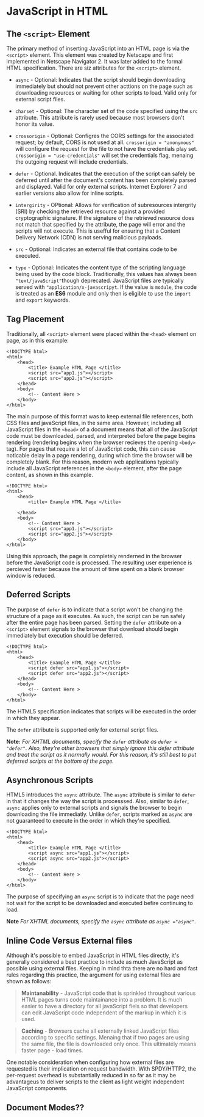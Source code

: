 # JavaScript in HTML

## The `<script>` Element

The primary method of inserting JavaScript into an HTML page is via the `<script>` element. This element was created by Netscape and first implemented in Netscape Navigator 2. It was later added to the formal HTML specification. There are siz attributes for the `<script>` element.

- `async` - Optional: Indicates that the script should begin downloading immediately but should not prevent other acttions on the page such as downloading resources or waiting for other scripts to load. Valid only for external script files.

- `charset` - Optional: The character set of the code specified using the `src` attribute. This attribute is rarely used because most browsers don't honor its value.

- `crossorigin` - Optional: Configres the CORS settings for the associated request; by default, CORS is not used at all. `crossorigin = "anonymous"` will configure the request for the file to not have the credentials play set. `crossorigin = "use-credentials"` will set the credentials flag, menaing the outgoing request will include credentials.

- `defer` - Optional. Indicates that the execution of the script can safely be deferred until after the document's content has been completely parsed and displayed. Valid for only external scripts. Internet Explorer 7 and earlier versions also allow for inline scripts.

- `intergirity` - OPtional: Allows for verification of subresources intergrity (SRI) by checking the retrieved resource against a provided cryptographic signature. If the signature of the retrieved resource does not match that specified by the attribute, the page will error and the scripts will not execute. This is usefful for ensuring that a Content Delivery Network (CDN) is not serving malicious payloads.

- `src` - Optional: Indicates an external file that contains code to be executed.

- `type` - Optional: Indicates the content type of the scripting language being used by the code block. Traditionally, this values has always been `"text/javaScript"`though deprecated. JavaScript files are typically served with `"application/x-javascripyt`. If the value is `module`, the code is treated as an **ES6** module and only then is eligible to use the `import` and `export` keywords.

## Tag Placement

Traditionally, all `<script>` element were placed within the `<head>` element on page, as in this example:

```
<!DOCTYPE html>
<html>
    <head>
        <title> Example HTML Page </title>
        <script src="app1.js"></script>
        <script src="app2.js"></script>
    </head>
    <body>
        <!-- Content Here >
    </body>
</html>
```

The main purpose of this format was to keep external file references, both CSS files and javaScript files, in the same area. However, including all JavaScript files in the `<head>` of a document means that all of the JavaScript code must be downloaded, parsed, and interpreted before the page begins rendering (rendering begins when the browser recieves the opening `<body>` tag). For pages that require a lot of JavaScript code, this can cause noticable delay in a page rendering, during which time the browser will be completely blank. For this reason, modern web applications typically include all JavaScript references in the `<body>` element, after the page content, as shown in this example.

```
<!DOCTYPE html>
<html>
    <head>
        <title> Example HTML Page </title>

    </head>
    <body>
        <!-- Content Here >
        <script src="app1.js"></script>
        <script src="app2.js"></script>
    </body>
</html>
```

Using this approach, the page is completely renderned in the browser before the JavaScript code is processed. The resulting user experience is percieved faster because the amount of time spent on a blank browser window is reduced.

## Deferred Scripts

The purpose of `defer` is to indicate that a script won't be changing the structure of a page as it executes. As such, the script can be run safely after the entire page has been parsed. Setting the `defer` attribute on a `<script>` element signals to the browser that download should begin immediately but execution should be deferred.

```
<!DOCTYPE html>
<html>
    <head>
        <title> Example HTML Page </title>
        <script defer src="app1.js"></script>
        <script defer src="app2.js"></script>
    </head>
    <body>
        <!-- Content Here >
    </body>
</html>
```

The HTML5 specification indicates that scripts will be executed in the order in which they appear.

The `defer` attribute is supported only for external script files.

**Note:** _For XHTML documents, specify the `defer` attribute as `defer = "defer"`. Also, they're other browsers that simply ignore this defer attribute and treat the script as it normally would. For this reason, it's still best to put deferred scripts at the bottom of the page._

## Asynchronous Scripts

HTML5 introduces the `async` attribute. The `async` attribute is similar to `defer` in that it changes the way the script is processsed. Also, similar to `defer`, `async` applies only to external scripts and signals the browser to begin downloading the file immediatly. Unlike `defer`, scripts marked as `async` are not guaranteed to execute in the order in which they're specified.

```
<!DOCTYPE html>
<html>
    <head>
        <title> Example HTML Page </title>
        <script async src="app1.js"></script>
        <script async src="app2.js"></script>
    </head>
    <body>
        <!-- Content Here >
    </body>
</html>
```

The purpose of specifying an `async` script is to indicate that the page need not wait for the script to be downloaded and executed befire continuing to load.

**Note** _For XHTML documents, specify the `async` attribute as `async ="async"`._

## Inline Code Versus External files

Although it's possible to embed JavaScript in HTML files directly, it's generally considered a best practice to include as much JavaScript as possible using external files. Keeping in mind thta there are no hard and fast rules regarding this practice, the argument for using external files are shown as follows:

> **Maintanability** - JavaScript code that is sprinkled throughout various HTML pages turns code maintainance into a problem. It is much easier to have a directory for all javaScript fiels so that developers can edit JavaScript code independent of the markup in which it is used.

> **Caching** - Browsers cache all externally linked JavaScript files according to specific settings. Menaing that if two pages are using the same file, the file is downloaded only once. This ultimately means faster page - load times.

One notable consideration when configuring how external files are requested is their implication on request bandwidth. With SPDY/HTTP2, the per-request overhead is substantially reduced in so far as it may be advantageus to deliver scripts to the client as light weight independent JavaScript components.

## Document Modes??
